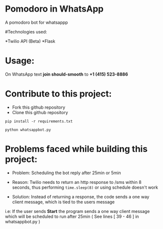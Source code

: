 # Pomodoro in WhatsApp

A pomodoro bot for whatsappp

#Technologies used:

*Twilio API (Beta)
*Flask

# Usage:

On WhatsApp text **join should-smooth** to **+1 (415) 523-8886**

# Contribute to this project:

* Fork this github repository
* Clone this github repository

```pip install -r requirements.txt```

```python whatsappbot.py```

# Problems faced while building this project:

* Problem: Scheduling the bot reply after 25min or 5min

* Reason: Twilio needs to return an http response to /sms within 8 seconds, thus performing ```time.sleep(8)``` or using schedule doesn't work

* Solution: Instead of returning a response, the code sends a one way client message, which is tied to the users message

 i.e: If the user sends **Start** the program sends a one way client message which will be scheduled to run after 25min ( See lines [ 39 - 46 ] in whatsappbot.py ) 
